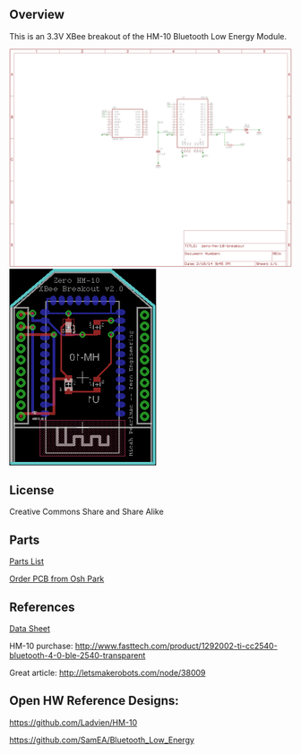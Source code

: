 ## Overview ##

This is an 3.3V XBee breakout of the HM-10 Bluetooth Low Energy Module.

![what](https://github.com/micahpearlman/zero-hm-10-xbee-breakout/blob/master/schematic.png?raw=true "Schematic")
![alt text](https://github.com/micahpearlman/zero-hm-10-xbee-breakout/blob/master/board.png?raw=true "Board")


## License ##

Creative Commons Share and Share Alike

## Parts ##

[Parts List](https://raw2.github.com/micahpearlman/zero-hm-10-xbee-breakout/master/parts-list.txt)

[Order PCB from Osh Park](http://oshpark.com/shared_projects/OsspMu5k)

## References ##

[Data Sheet](https://github.com/micahpearlman/zero-hm-10-xbee-breakout/blob/master/docs/hm-10-datasheet.pdf)

HM-10 purchase: http://www.fasttech.com/product/1292002-ti-cc2540-bluetooth-4-0-ble-2540-transparent

Great article: http://letsmakerobots.com/node/38009

## Open HW Reference Designs:

https://github.com/Ladvien/HM-10

https://github.com/SamEA/Bluetooth_Low_Energy

